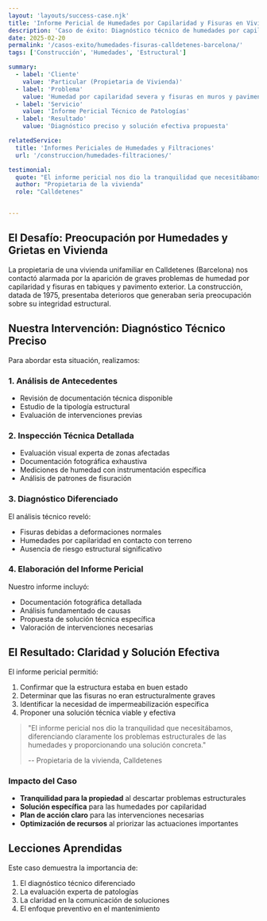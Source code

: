 ```yaml
---
layout: 'layouts/success-case.njk'
title: 'Informe Pericial de Humedades por Capilaridad y Fisuras en Vivienda Calldetenes, Barcelona.'
description: 'Caso de éxito: Diagnóstico técnico de humedades por capilaridad y fisuras en vivienda unifamiliar. El informe pericial determinó las causas y la solución efectiva.'
date: 2025-02-20
permalink: '/casos-exito/humedades-fisuras-calldetenes-barcelona/'
tags: ['Construcción', 'Humedades', 'Estructural']

summary:
  - label: 'Cliente'
    value: 'Particular (Propietaria de Vivienda)'
  - label: 'Problema'
    value: 'Humedad por capilaridad severa y fisuras en muros y pavimento'
  - label: 'Servicio'
    value: 'Informe Pericial Técnico de Patologías'
  - label: 'Resultado'
    value: 'Diagnóstico preciso y solución efectiva propuesta'

relatedService:
  title: 'Informes Periciales de Humedades y Filtraciones'
  url: '/construccion/humedades-filtraciones/'

testimonial:
  quote: "El informe pericial nos dio la tranquilidad que necesitábamos, diferenciando claramente los problemas estructurales de las humedades y proporcionando una solución concreta."
  author: "Propietaria de la vivienda"
  role: "Calldetenes"


---
```


## El Desafío: Preocupación por Humedades y Grietas en Vivienda

La propietaria de una vivienda unifamiliar en Calldetenes (Barcelona) nos contactó alarmada por la aparición de graves problemas de humedad por capilaridad y fisuras en tabiques y pavimento exterior. La construcción, datada de 1975, presentaba deterioros que generaban seria preocupación sobre su integridad estructural.

## Nuestra Intervención: Diagnóstico Técnico Preciso

Para abordar esta situación, realizamos:

### 1. Análisis de Antecedentes
- Revisión de documentación técnica disponible
- Estudio de la tipología estructural
- Evaluación de intervenciones previas

### 2. Inspección Técnica Detallada
- Evaluación visual experta de zonas afectadas
- Documentación fotográfica exhaustiva
- Mediciones de humedad con instrumentación específica
- Análisis de patrones de fisuración

### 3. Diagnóstico Diferenciado
El análisis técnico reveló:
- Fisuras debidas a deformaciones normales
- Humedades por capilaridad en contacto con terreno
- Ausencia de riesgo estructural significativo

### 4. Elaboración del Informe Pericial
Nuestro informe incluyó:
- Documentación fotográfica detallada
- Análisis fundamentado de causas
- Propuesta de solución técnica específica
- Valoración de intervenciones necesarias

## El Resultado: Claridad y Solución Efectiva

El informe pericial permitió:

1. Confirmar que la estructura estaba en buen estado
2. Determinar que las fisuras no eran estructuralmente graves
3. Identificar la necesidad de impermeabilización específica
4. Proponer una solución técnica viable y efectiva

> "El informe pericial nos dio la tranquilidad que necesitábamos, diferenciando claramente los problemas estructurales de las humedades y proporcionando una solución concreta."
>
> -- Propietaria de la vivienda, Calldetenes

### Impacto del Caso

- **Tranquilidad para la propiedad** al descartar problemas estructurales
- **Solución específica** para las humedades por capilaridad
- **Plan de acción claro** para las intervenciones necesarias
- **Optimización de recursos** al priorizar las actuaciones importantes

## Lecciones Aprendidas

Este caso demuestra la importancia de:

1. El diagnóstico técnico diferenciado
2. La evaluación experta de patologías
3. La claridad en la comunicación de soluciones
4. El enfoque preventivo en el mantenimiento
